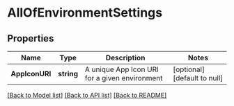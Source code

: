 # AllOfEnvironmentSettings

## Properties
Name | Type | Description | Notes
------------ | ------------- | ------------- | -------------
**AppIconURI** | **string** | A unique App Icon URI for a given environment | [optional] [default to null]

[[Back to Model list]](../README.md#documentation-for-models) [[Back to API list]](../README.md#documentation-for-api-endpoints) [[Back to README]](../README.md)

